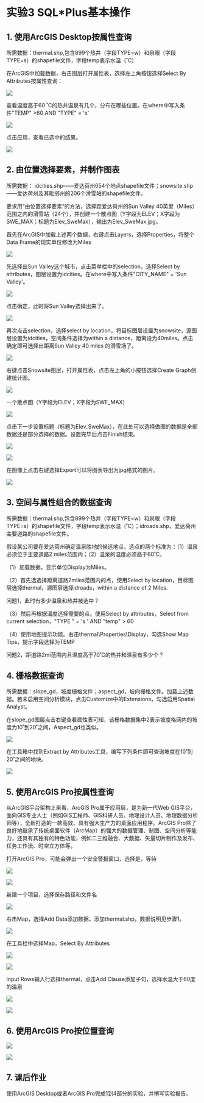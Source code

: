# 实验3  SQL*Plus基本操作

## 1. 使用ArcGIS Desktop按属性查询

所需数据：thermal.shp,包含899个热井（字段TYPE=w）和泉眼（字段TYPE=s）的shapefile文件，字段temp表示水温（˚C）

在ArcGIS中加载数据，右击图层打开属性表，选择左上角按钮选择Select By Attributes按属性查询：

![](pic/1.png)

查看温度高于60 ˚C的热井温泉有几个，分布在哪些位置。在where中写入条件"TEMP" >60 AND "TYPE" = 's'

![](pic/2.png)

点击应用，查看已选中的结果。

![](pic/3.png)

## 2. 由位置选择要素，并制作图表

所需数据： idcities.shp——爱达荷州654个地点shapefile文件；snowsite.shp——爱达荷州及其毗邻州的206个滑雪站的shapefile文件。

要求用“由位置选择要素”的方法，选择距爱达荷州的Sun Valley 40英里（Miles）范围之内的滑雪站（24个），并创建一个散点图（Y字段为ELEV；X字段为SWE_MAX；标题为Elev_SweMax），输出为Elev_SweMax.jpg。

首先在ArcGIS中加载上述两个数据，右键点击Layers，选择Properties，将整个Data Frame的现实单位修改为Miles

![](pic/4.png)

先选择出Sun Valley这个城市，点击菜单栏中的selection，选择Select by attributes，图层设置为idcities。在where中写入条件"CITY_NAME" = 'Sun Valley'。

![](pic/5.png)

点击确定，此时将Sun Valley选择出来了。

![](pic/6.png)

再次点击selection，选择select by location，将目标图层设置为snowsite，源图层设置为idcities，空间条件选择为within a distance，距离设为40miles。点击确定即可选择出距离Sun Valley 40 miles 的滑雪场了。

![](pic/7.png)

右键点击Snowsite图层，打开属性表，点击左上角的小按钮选择Create Graph创建统计图。

![](pic/8.png)

一个散点图（Y字段为ELEV；X字段为SWE_MAX）

![](pic/9.png)

点击下一步设置标题（标题为Elev_SweMax），在此处可以选择做图的数据是全部数据还是部分选择的数据。设置完毕后点击Finish结束。

![](pic/10.png)

![](pic/11.png)

在图像上点击右键选择Export可以将图表导出为jpg格式的图片。

![](pic/12.png)

## 3. 空间与属性组合的数据查询

所需数据：thermal.shp,包含899个热井（字段TYPE=w）和泉眼（字段TYPE=s）的shapefile文件，字段temp表示水温（˚C）；idroads.shp，爱达荷州主要道路的shapefile文件。

假设某公司要在爱达荷州确定温泉胜地的候选地点，选点的两个标准为：（1）温泉必须位于主要道路2 miles范围内；（2）温泉的温度必须高于60˚C。

（1）加载数据，显示单位Display为Miles。

（2）首先选选择距离道路2miles范围内的点，使用Select by location，目标图层选择thermal，源图层选择idroads，within a distance of 2 Miles. 

问题1，此时有多少温泉和热井被选中？

（3）然后再根据温度选择需要的点。使用Select by attributes，Select from current selection，"TYPE " = 's ' AND "temp" > 60

（4）使用地图提示功能。右击thermal\Properties\Display，勾选Show Map Tips，提示字段选择为TEMP

问题2，距道路2mi范围内且温度高于70˚C的热井和温泉有多少个？

## 4. 栅格数据查询

所需数据：slope_gd，坡度栅格文件；aspect_gd，坡向栅格文件。加载上述数据。若未启用空间分析模块，点击Customize中的Extensions，勾选启用Spatial Analyst。

在slope_gd图层点击右键查看属性表可知，该栅格数据集中2表示坡度格网内的坡度为10˚到20˚之间，Aspect_gd也类似。

![](pic/13.png)

在工具箱中找到Extract by Attributes工具，编写下列条件即可查询坡度在10˚到20˚之间的地块。

![](pic/14.png)

## 5. 使用ArcGIS Pro按属性查询

从ArcGIS平台架构上来看，ArcGIS Pro属于应用层，是为新一代Web GIS平台，面向GIS专业人士（例如GIS工程师、GIS科研人员、地理设计人员、地理数据分析师等），全新打造的一款高效、具有强大生产力的桌面应用程序。ArcGIS Pro除了良好地继承了传统桌面软件（ArcMap）的强大的数据管理、制图、空间分析等能力，还具有其独有的特色功能，例如二三维融合、大数据、矢量切片制作及发布、任务工作流、时空立方体等。

打开ArcGIS Pro，可能会弹出一个安全警报窗口，选择是，等待

![](pic/15.png)

![](pic/16.png)

新建一个项目，选择保存路径和文件名

![](pic/17.png)

右击Map，选择Add Data添加数据，添加thermal.shp，数据说明见步骤1。

![](pic/18.png)

在工具栏中选择Map，Select By Attributes

![](pic/19.png)

![](pic/20.png)

Input Rows输入行选择thermal，点击Add Clause添加子句，选择水温大于60度的温泉

![](pic/21.png)

![](pic/22.png)

## 6. 使用ArcGIS Pro按位置查询

![](pic/23.png)

![](pic/24.png)

## 7. 课后作业

使用ArcGIS Desktop或者ArcGIS Pro完成1到4部分的实验，并撰写实验报告。